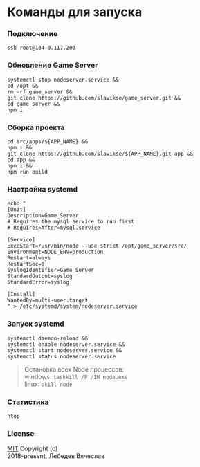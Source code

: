 # Команды для запуска

### Подключение
```
ssh root@134.0.117.200
```

### Обновление Game Server
```
systemctl stop nodeserver.service &&
cd /opt &&
rm -rf game_server &&
git clone https://github.com/slavikse/game_server.git &&
cd game_server &&
npm i
```

### Сборка проекта
```
cd src/apps/${APP_NAME} &&
npm i &&
git clone https://github.com/slavikse/${APP_NAME}.git app &&
cd app &&
npm i &&
npm run build
```

### Настройка systemd
```
echo "
[Unit]
Description=Game_Server
# Requires the mysql service to run first
# Requires=After=mysql.service

[Service]
ExecStart=/usr/bin/node --use-strict /opt/game_server/src/
Environment=NODE_ENV=production
Restart=always
RestartSec=0
SyslogIdentifier=Game_Server
StandardOutput=syslog
StandardError=syslog

[Install]
WantedBy=multi-user.target
" > /etc/systemd/system/nodeserver.service
```

### Запуск systemd
```
systemctl daemon-reload &&
systemctl enable nodeserver.service &&
systemctl start nodeserver.service &&
systemctl status nodeserver.service
```

> Остановка всех Node процессов:  
  windows: `taskkill /F /IM node.exe`  
  linux: `pkill node`

### Статистика
```
htop
```

### License
[MIT](LICENSE) Copyright (c)  
2018-present, Лебедев Вячеслав
